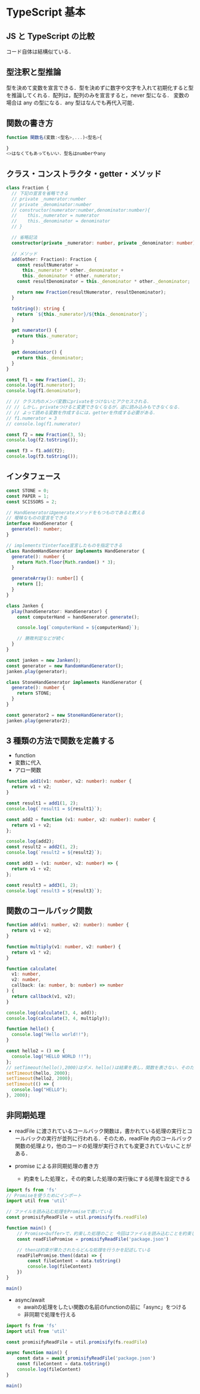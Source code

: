 # TypeScript 基本

## JS と TypeScript の比較

コード自体は結構似ている．

## 型注釈と型推論

型を決めて変数を宣言できる．型を決めずに数字や文字を入れて初期化すると型を推論してくれる．配列は，配列のみを宣言すると，never 型になる．
変数の場合は any の型になる．any 型はなんでも再代入可能．

## 関数の書き方

```typescript
function 関数名(変数:<型名>,...)<型名>{

}
<>はなくてもあってもいい．型名はnumberやany
```

## クラス・コンストラクタ・getter・メソッド

```typescript
class Fraction {
  // 下記の宣言を省略できる
  // private _numerator:number
  // private _denominator:number
  // constructor(numerator:number,denominator:number){
  // 	this._numerator = numerator
  // 	this._denominator = denominator
  // }

  // 省略記法
  constructor(private _numerator: number, private _denominator: number) {}

  // メソッド
  add(other: Fraction): Fraction {
    const resultNumerator =
      this._numerator * other._denominator +
      this._denominator * other._numerator;
    const resultDenominator = this._denominator * other._denominator;

    return new Fraction(resultNumerator, resultDenominator);
  }

  toString(): string {
    return `${this._numerator}/${this._denominator}`;
  }

  get numerator() {
    return this._numerator;
  }

  get denominator() {
    return this._denominator;
  }
}

const f1 = new Fraction(1, 2);
console.log(f1.numerator);
console.log(f1.denominator);

// // クラス内のメンバ変数にprivateをつけないとアクセスされる．
// // しかし，privateつけると変更できなくなるが，逆に読み込みもできなくなる．
// // よって読める変数を作成するには，getterを作成する必要がある．
// f1.numerator = 3
// console.log(f1.numerator)

const f2 = new Fraction(3, 5);
console.log(f2.toString());

const f3 = f1.add(f2);
console.log(f3.toString());
```

## インタフェース

```typescript
const STONE = 0;
const PAPER = 1;
const SCISSORS = 2;

// HandGeneratorはgenerateメソッドをもつものであると教える
// 曖昧なものの宣言をできる
interface HandGenerator {
  generate(): number;
}

// implementsでinterface宣言したものを指定できる
class RandomHandGenerator implements HandGenerator {
  generate(): number {
    return Math.floor(Math.random() * 3);
  }

  generateArray(): number[] {
    return [];
  }
}

class Janken {
  play(handGenerator: HandGenerator) {
    const computerHand = handGenerator.generate();

    console.log(`computerHand = ${computerHand}`);

    // 勝敗判定などが続く
  }
}

const janken = new Janken();
const generator = new RandomHandGenerator();
janken.play(generator);

class StoneHandGenerator implements HandGenerator {
  generate(): number {
    return STONE;
  }
}

const generator2 = new StoneHandGenerator();
janken.play(generator2);
```

## 3 種類の方法で関数を定義する

- function
- 変数に代入
- アロー関数

```typescript
function add1(v1: number, v2: number): number {
  return v1 + v2;
}

const result1 = add1(1, 2);
console.log(`result1 = ${result1}`);

const add2 = function (v1: number, v2: number): number {
  return v1 + v2;
};

console.log(add2);
const result2 = add2(1, 2);
console.log(`result2 = ${result2}`);

const add3 = (v1: number, v2: number) => {
  return v1 + v2;
};

const result3 = add3(1, 2);
console.log(`result3 = ${result3}`);
```

## 関数のコールバック関数

```typescript
function add(v1: number, v2: number): number {
  return v1 + v2;
}

function multiply(v1: number, v2: number) {
  return v1 * v2;
}

function calculate(
  v1: number,
  v2: number,
  callback: (a: number, b: number) => number
) {
  return callback(v1, v2);
}

console.log(calculate(3, 4, add));
console.log(calculate(3, 4, multiply));

function hello() {
  console.log("Hello world!!");
}

const hello2 = () => {
  console.log("HELLO WORLD !!");
};
// setTimeout(hello(),2000)はダメ．hello()は結果を表し，関数を表さない．そのため，関数を示すにはhello出ないとだめ
setTimeout(hello, 2000);
setTimeout(hello2, 2000);
setTimeout(() => {
  console.log("HELLO");
}, 2000);
```

## 非同期処理

- readFile に渡されているコールバック関数は，書かれている処理の実行とコールバックの実行が並列に行われる．そのため，readFile 内のコールバック関数の処理より，他のコードの処理が実行されても変更されていないことがある．

- promise による非同期処理の書き方
  - 約束をした処理と，その約束した処理の実行後にする処理を設定できる
```typescript
import fs from 'fs'
// Promiseを使うためにインポート
import util from 'util'

// ファイルを読み込む処理をPromiseで書いている
const promisifyReadFile = util.promisify(fs.readFile)

function main() {
	// Promise<buffer>で，約束した処理のこと 今回はファイルを読み込むことを約束している
	const readFilePromise = promisifyReadFile('package.json')

	// thenは約束が果たされたらどんな処理を行うかを記述している
	readFilePromise.then((data) => {
		const fileContent = data.toString()
		console.log(fileContent)
	})
}

main()
```

- async/await
  - awaitの処理をしたい関数の名前のfunctionの前に「async」をつける
  - 非同期で処理を行える
```typescript
import fs from 'fs'
import util from 'util'

const promisifyReadFile = util.promisify(fs.readFile)

async function main() {
	const data = await promisifyReadFile('package.json')
	const fileContent = data.toString()
	console.log(fileContent)
}

main()
```

